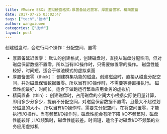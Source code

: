 ```yaml
---
title: VMware ESXi 虚拟硬盘格式:厚置备延迟置零、厚置备置零、精简置备
date: 2017-07-25 03:02:47
tags: ["tech","技术"]
author: wangxiuwen
categories: ["技术"]
layout: post
---
```


创建磁盘时，会进行两个操作：分配空间、置零
- 厚置备延迟置零：
默认的创建格式，创建磁盘时，直接从磁盘分配空间，但对磁盘保留数据不置零。所以当有I/O操作时，只需要做置零的操作。
磁盘性能较好，时间短，适合于做池模式的虚拟桌面
- 厚置备置零（thick）：
创建群集功能的磁盘。创建磁盘时，直接从磁盘分配空间，并对磁盘保留数据置零。所以当有I/O操作时，不需要等待直接执行。
磁盘性能最好，时间长，适合于做跑运行繁重应用业务的虚拟机
- 精简置备（thin）：
创建磁盘时，占用磁盘的空间大小根据实际使用量计算，即用多少分多少，提前不分配空间，对磁盘保留数据不置零，且最大不超过划分磁盘的大小。
所以当有I/O操作时，需要先分配空间，在将空间置零，才能执行I/O操作。当有频繁I/O操作时，磁盘性能会有所下降
I/O不频繁时，磁盘性能较好；I/O频繁时，磁盘性能较差。时间短，适合于对磁盘I/O不频繁的业务应用虚拟机